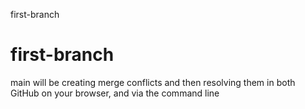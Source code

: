 first-branch
# first-branch

main
will be creating merge conflicts and then resolving them in both GitHub on your browser, and via the command line
